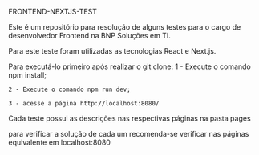 FRONTEND-NEXTJS-TEST

Este é um repositório para resolução de alguns testes para o cargo de desenvolvedor Frontend na BNP Soluções em TI.

Para este teste foram utilizadas as tecnologias React e Next.js.


Para executá-lo primeiro após realizar o git clone: 
    1 - Execute o comando npm install;

    2 - Execute o comando npm run dev;
    
    3 - acesse a página http://localhost:8080/


Cada teste possui as descrições nas respectivas páginas na pasta pages

para verificar a solução de cada um recomenda-se verificar nas páginas equivalente em localhost:8080
